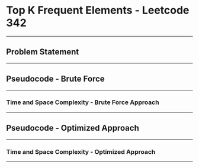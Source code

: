 # Top K Frequent Elements - Leetcode 342

---

## Problem Statement

---

## Pseudocode - Brute Force

---

### Time and Space Complexity - Brute Force Approach

---

## Pseudocode - Optimized Approach

---

### Time and Space Complexity - Optimized Approach

---
